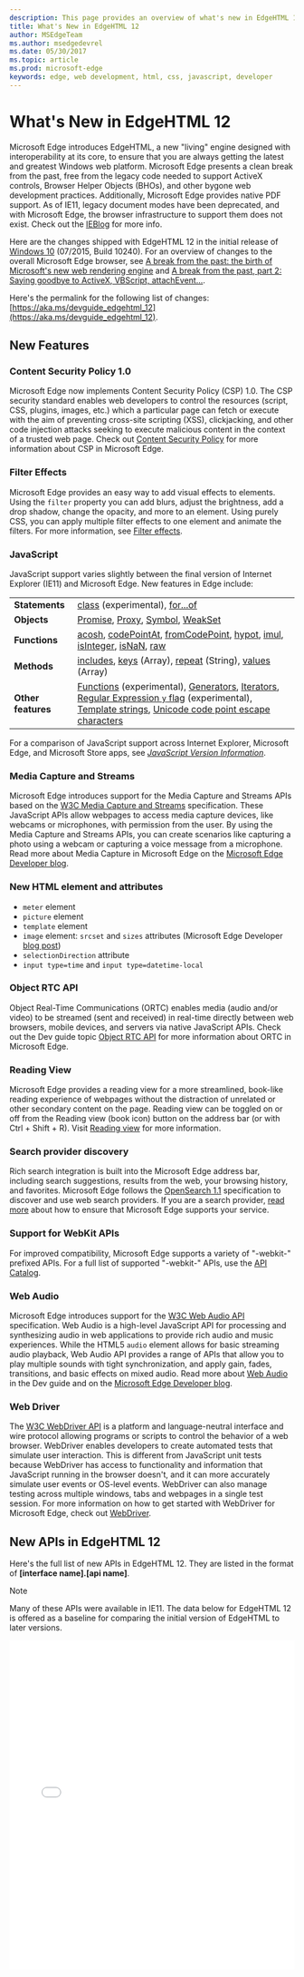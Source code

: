 ```yaml
---
description: This page provides an overview of what's new in EdgeHTML 12.
title: What's New in EdgeHTML 12
author: MSEdgeTeam
ms.author: msedgedevrel
ms.date: 05/30/2017
ms.topic: article
ms.prod: microsoft-edge
keywords: edge, web development, html, css, javascript, developer
---
```


# What's New in EdgeHTML 12

Microsoft Edge introduces EdgeHTML, a new "living" engine designed with interoperability at its core, to ensure that you are always getting the latest and greatest Windows web platform. Microsoft Edge presents a clean break from the past, free from the legacy code needed to support ActiveX controls, Browser Helper Objects (BHOs), and other bygone web development practices. Additionally, Microsoft Edge provides native PDF support. As of IE11, legacy document modes have been deprecated, and with Microsoft Edge, the browser infrastructure to support them does not exist. Check out the [IEBlog](http://go.microsoft.com/fwlink/p/?LinkID=519011) for more info.

Here are the changes shipped with EdgeHTML 12 in the initial release of [Windows 10](https://blogs.windows.com/windowsexperience/2015/07/28/windows-10-free-upgrade-available-in-190-countries) (07/2015, Build 10240). For an overview of changes to the overall Microsoft Edge browser, see [A break from the past: the birth of Microsoft's new web rendering engine](https://blogs.windows.com/msedgedev/2015/02/26/a-break-from-the-past-the-birth-of-microsofts-new-web-rendering-engine/) and [A break from the past, part 2: Saying goodbye to ActiveX, VBScript, attachEvent...](https://blogs.windows.com/msedgedev/2015/05/06/a-break-from-the-past-part-2-saying-goodbye-to-activex-vbscript-attachevent/).

Here's the permalink for the following list of changes: [https://aka.ms/devguide_edgehtml_12](https://aka.ms/devguide_edgehtml_12).


## New Features

### Content Security Policy 1.0
Microsoft Edge now implements Content Security Policy (CSP) 1.0. The CSP security standard enables web developers to control the resources (script, CSS, plugins, images, etc.) which a particular page can fetch or execute with the aim of preventing cross-site scripting (XSS), clickjacking, and other code injection attacks seeking to execute malicious content in the context of a trusted web page. Check out [Content Security Policy](https://docs.microsoft.com/microsoft-edge/dev-guide/security/content-security-policy) for more information about CSP in Microsoft Edge. 

### Filter Effects
Microsoft Edge provides an easy way to add visual effects to elements. Using the `filter` property you can add blurs, adjust the brightness, add a drop shadow, change the opacity, and more to an element. Using purely CSS, you can apply multiple filter effects to one element and animate the filters. For more information, see [Filter effects](https://docs.microsoft.com/microsoft-edge/dev-guide/css/filter-effects).

### JavaScript
JavaScript support varies slightly between the final version of Internet Explorer (IE11) and Microsoft Edge. New features in Edge include:

| | |
|--|--|
|**Statements**| [class](https://developer.mozilla.org/en-US/docs/Web/JavaScript/Reference/Statements/class) (experimental), [for...of](https://developer.mozilla.org/en-US/docs/Web/JavaScript/Reference/Statements/for...of) |
|**Objects**| [Promise](https://developer.mozilla.org/en-US/docs/Web/JavaScript/Reference/Global_Objects/Promise), [Proxy](https://developer.mozilla.org/en-US/docs/Web/JavaScript/Reference/Global_Objects/Proxy), [Symbol](https://developer.mozilla.org/en-US/docs/Web/JavaScript/Reference/Global_Objects/Symbol), [WeakSet](https://docs.microsoft.com/scripting/javascript/reference/weakset-object-javascript) |
|**Functions** | [acosh](https://developer.mozilla.org/en-US/docs/Web/JavaScript/Reference/Global_Objects/Math/acosh), [codePointAt](https://developer.mozilla.org/en-US/docs/Web/JavaScript/Reference/Global_Objects/String/codepointat), [fromCodePoint](https://developer.mozilla.org/en-US/docs/Web/JavaScript/Reference/Global_Objects/String/fromcodepoint), [hypot](https://developer.mozilla.org/en-US/docs/Web/JavaScript/Reference/Global_Objects/Math/hypot), [imul](https://developer.mozilla.org/en-US/docs/Web/JavaScript/Reference/Global_Objects/Math/imul), [isInteger](https://docs.microsoft.com/scripting/javascript/reference/number-isinteger-function-number-javascript), [isNaN](https://developer.mozilla.org/en-US/docs/Web/JavaScript/Reference/Global_Objects/Number/isnan), [raw](https://developer.mozilla.org/en-US/docs/Web/JavaScript/Reference/Global_Objects/String/raw) |
|**Methods**| [includes](https://developer.mozilla.org/en-US/docs/Web/JavaScript/Reference/Global_Objects/String/includes), [keys](https://developer.mozilla.org/en-US/docs/Web/JavaScript/Reference/Global_Objects/Array/keys) (Array), [repeat](https://developer.mozilla.org/en-US/docs/Web/JavaScript/Reference/Global_Objects/String/repeat) (String), [values](https://developer.mozilla.org/en-US/docs/Web/JavaScript/Reference/Global_Objects/Array/values) (Array) |
|**Other features**| [Functions](https://developer.mozilla.org/en-US/docs/Learn/JavaScript/Building_blocks/Functions) (experimental), [Generators](https://developer.mozilla.org/en-US/docs/Web/JavaScript/Guide/Iterators_and_generators),  [Iterators](https://developer.mozilla.org/en-US/docs/Web/JavaScript/Guide/Iterators_and_generators), [Regular Expression `y` flag](https://developer.mozilla.org/en-US/docs/Web/JavaScript/Reference/Global_Objects/RegExp) (experimental), [Template strings](https://developer.mozilla.org/en-US/docs/Web/JavaScript/Reference/Template_literals), [Unicode code point escape characters](https://developer.mozilla.org/en-US/docs/Web/JavaScript/Reference/Lexical_grammar#String_literals) |

For a comparison of JavaScript support across Internet Explorer, Microsoft Edge, and Microsoft Store apps, see [*JavaScript Version Information*](./javascript-version-information.md).

### Media Capture and Streams
Microsoft Edge introduces support for the Media Capture and Streams APIs based on the [W3C Media Capture and Streams](http://go.microsoft.com/fwlink/p/?LinkID=534096) specification. These JavaScript APIs allow webpages to access media capture devices, like webcams or microphones, with permission from the user. By using the Media Capture and Streams APIs, you can create scenarios like capturing a photo using a webcam or capturing a voice message from a microphone. Read more about Media Capture in Microsoft Edge on the [Microsoft Edge Developer blog](https://blogs.windows.com/msedgedev/2015/05/13/announcing-media-capture-functionality-in-microsoft-edge/). 

### New HTML element and attributes
* `meter` element
* `picture` element
* `template` element
* `image` element: `srcset` and `sizes` attributes (Microsoft Edge Developer [blog post](https://blogs.windows.com/msedgedev/2015/06/08/introducing-srcset-responsive-images-in-microsoft-edge/))
* `selectionDirection` attribute
* `input type=time` and `input type=datetime-local`

### Object RTC API 
Object Real-Time Communications (ORTC) enables media (audio and/or video) to be streamed (sent and received) in real-time directly between web browsers, mobile devices, and servers via native JavaScript APIs. Check out the Dev guide topic [Object RTC API](https://docs.microsoft.com/microsoft-edge/dev-guide/realtime-communication/object-rtc-api) for more information about ORTC in Microsoft Edge. 

### Reading View
Microsoft Edge provides a reading view for a more streamlined, book-like reading experience of webpages without the distraction of unrelated or other secondary content on the page. Reading view can be toggled on or off from the Reading view (book icon) button on the address bar (or with Ctrl + Shift + R). Visit [Reading view](https://docs.microsoft.com/microsoft-edge/dev-guide/browser/reading-view) for more information. 

### Search provider discovery
Rich search integration is built into the Microsoft Edge address bar, including search suggestions, results from the web, your browsing history, and favorites. Microsoft Edge follows the [OpenSearch 1.1](http://go.microsoft.com/fwlink/p/?LinkID=208582) specification to discover and use web search providers. If you are a search provider, [read more](https://docs.microsoft.com/microsoft-edge/dev-guide/browser/search-provider-discovery) about how to ensure that Microsoft Edge supports your service. 

### Support for WebKit APIs
For improved compatibility, Microsoft Edge supports a variety of "-webkit-" prefixed APIs. For a full list of supported "-webkit-" APIs, use the [API Catalog](https://developer.microsoft.com/microsoft-edge/platform/catalog/?page=1&q=webkit).

### Web Audio
Microsoft Edge introduces support for the [W3C Web Audio API](http://go.microsoft.com/fwlink/p/?LinkID=512167) specification. Web Audio is a high-level JavaScript API for processing and synthesizing audio in web applications to provide rich audio and music experiences. While the HTML5 `audio` element allows for basic streaming audio playback, Web Audio API provides a range of APIs that allow you to play multiple sounds with tight synchronization, and apply gain, fades, transitions, and basic effects on mixed audio. Read more about [Web Audio](https://docs.microsoft.com/microsoft-edge/dev-guide/multimedia/web-audio) in the Dev guide and on the [Microsoft Edge Developer blog](https://blogs.windows.com/msedgedev/2015/05/19/bringing-web-audio-to-microsoft-edge-for-interoperable-gaming-and-enthusiast-media/). 

### Web Driver 
The [W3C WebDriver API](http://www.w3.org/TR/webdriver/) is a platform and language-neutral interface and wire protocol allowing programs or scripts to control the behavior of a web browser. WebDriver enables developers to create automated tests that simulate user interaction. This is different from JavaScript unit tests because WebDriver has access to functionality and information that JavaScript running in the browser doesn't, and it can more accurately simulate user events or OS-level events. WebDriver can also manage testing across multiple windows, tabs and webpages in a single test session.  For more information on how to get started with WebDriver for Microsoft Edge, check out [WebDriver](https://docs.microsoft.com/microsoft-edge/dev-guide/tools/webdriver). 


## New APIs in EdgeHTML 12

Here's the full list of new APIs in EdgeHTML 12.  They are listed in the format of **[interface name].[api name]**.

 > [!NOTE] 
 > Many of these APIs were available in IE11. The data below for EdgeHTML 12 is offered as a baseline for comparing the initial version of EdgeHTML to later versions.

<iframe height='580' scrolling='no' title='New APIs in EdgeHTML 12' src='//codepen.io/MSEdgeDev/embed/pPOwby/?height=580&theme-id=23761&default-tab=result&embed-version=2' frameborder='no' allowtransparency='true' allowfullscreen='true' style='width: 100%;'>See the Pen <a href='https://codepen.io/MSEdgeDev/pen/pPOwby/'>New APIs in EdgeHTML 12</a>by MSEdgeDev (<a href='https://codepen.io/MSEdgeDev'>@MSEdgeDev</a>) on <a href='https://codepen.io'>CodePen</a>.</iframe>

